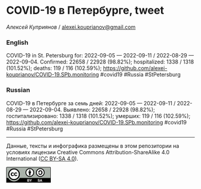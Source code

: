COVID-19 в Петербурге, tweet
============================

*Алексей Куприянов* /
<a href="mailto:alexei.kouprianov@gmail.com" class="email">alexei.kouprianov@gmail.com</a>

### English

COVID-19 in St. Petersburg for: 2022-09-05 — 2022-09-11 / 2022-08-29 —
2022-09-04. Сonfirmed: 22658 / 22928 (98.82%); hospitalized: 1338 / 1318
(101.52%); deaths: 119 / 116 (102.59%);
<a href="https://github.com/alexei-kouprianov/COVID-19.SPb.monitoring" class="uri">https://github.com/alexei-kouprianov/COVID-19.SPb.monitoring</a>
\#covid19 \#Russia \#StPetersburg

### Russian

COVID-19 в Петербурге за семь дней: 2022-09-05 — 2022-09-11 / 2022-08-29
— 2022-09-04. Выявлено: 22658 / 22928 (98.82%); госпитализировано: 1338
/ 1318 (101.52%); умерших: 119 / 116 (102.59%);
<a href="https://github.com/alexei-kouprianov/COVID-19.SPb.monitoring" class="uri">https://github.com/alexei-kouprianov/COVID-19.SPb.monitoring</a>
\#covid19 \#Russia \#StPetersburg

------------------------------------------------------------------------

Данные, тексты и инфографика размещены в этом репозитории на условиях
лицензии Creative Commons Attribution-ShareAlike 4.0 International ([CC
BY-SA 4.0](https://creativecommons.org/licenses/by-sa/4.0/)).

![](../misc/CC-BY-SA-icon.png "CC-BY-SA")
